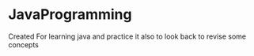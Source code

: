 # JavaProgramming
Created For learning java and practice it also to look back to revise some concepts
